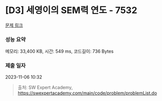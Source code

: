 # [D3] 세영이의 SEM력 연도 - 7532 

[문제 링크](https://swexpertacademy.com/main/code/problem/problemDetail.do?contestProbId=AWooplJ60l8DFARx) 

### 성능 요약

메모리: 33,400 KB, 시간: 549 ms, 코드길이: 736 Bytes

### 제출 일자

2023-11-06 10:32



> 출처: SW Expert Academy, https://swexpertacademy.com/main/code/problem/problemList.do